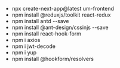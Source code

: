 - npx create-next-app@latest um-frontend
- npm install @reduxjs/toolkit react-redux
- npm install antd --save
- npm install @ant-design/cssinjs --save
- npm install react-hook-form
- npm i axios
- npm i jwt-decode
- npm i yup
- npm install @hookform/resolvers

#
